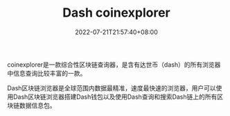 ﻿---
weight: 
title: "Dash coinexplorer"
description: "coinexplorer是一款综合性区块链查询器，是含有达世币（dash）的所有浏览器中信息查询比较丰富的一款"
date: 2022-07-21T21:57:40+08:00
lastmod: 2022-07-21T16:45:40+08:00
draft: false
authors: ["june"]
featuredImage: "dash-coinexplorer.png"
link: "https://www.coinexplorer.net/DASH?ref=1234btc.com"
tags: ["区块链浏览器","Dash coinexplorer"]
categories: ["navigation"]
navigation: ["区块链浏览器"]
lightgallery: true
toc: true
pinned: false
recommend: false
recommend1: false
---
coinexplorer是一款综合性区块链查询器，是含有达世币（dash）的所有浏览器中信息查询比较丰富的一款。

Dash区块链浏览器是全球范围内数据最精准，速度最快速的浏览器，用户可以使用Dash区块链浏览器搭建Dash钱包以及使用Dash查询和搜索Dash链上的所有区块链数据信息包。
